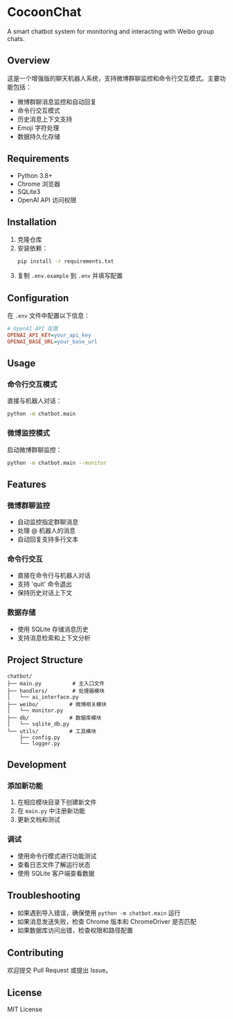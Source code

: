 # CocoonChat

A smart chatbot system for monitoring and interacting with Weibo group chats.

## Overview
这是一个增强版的聊天机器人系统，支持微博群聊监控和命令行交互模式。主要功能包括：
- 微博群聊消息监控和自动回复
- 命令行交互模式
- 历史消息上下文支持
- Emoji 字符处理
- 数据持久化存储

## Requirements
- Python 3.8+
- Chrome 浏览器
- SQLite3
- OpenAI API 访问权限

## Installation
1. 克隆仓库
2. 安装依赖：
   ```bash
   pip install -r requirements.txt
   ```
3. 复制 `.env.example` 到 `.env` 并填写配置

## Configuration
在 `.env` 文件中配置以下信息：
```ini
# OpenAI API 配置
OPENAI_API_KEY=your_api_key
OPENAI_BASE_URL=your_base_url


```

## Usage

### 命令行交互模式
直接与机器人对话：
```bash
python -m chatbot.main
```

### 微博监控模式
启动微博群聊监控：
```bash
python -m chatbot.main --monitor
```

## Features

### 微博群聊监控
- 自动监控指定群聊消息
- 处理 @ 机器人的消息
- 自动回复支持多行文本

### 命令行交互
- 直接在命令行与机器人对话
- 支持 'quit' 命令退出
- 保持历史对话上下文

### 数据存储
- 使用 SQLite 存储消息历史
- 支持消息检索和上下文分析

## Project Structure
```
chatbot/
├── main.py          # 主入口文件
├── handlers/        # 处理器模块
│   └── ai_interface.py
├── weibo/          # 微博相关模块
│   └── monitor.py
├── db/             # 数据库模块
│   └── sqlite_db.py
└── utils/          # 工具模块
    ├── config.py
    └── logger.py
```

## Development

### 添加新功能
1. 在相应模块目录下创建新文件
2. 在 `main.py` 中注册新功能
3. 更新文档和测试

### 调试
- 使用命令行模式进行功能测试
- 查看日志文件了解运行状态
- 使用 SQLite 客户端查看数据

## Troubleshooting
- 如果遇到导入错误，确保使用 `python -m chatbot.main` 运行
- 如果消息发送失败，检查 Chrome 版本和 ChromeDriver 是否匹配
- 如果数据库访问出错，检查权限和路径配置

## Contributing
欢迎提交 Pull Request 或提出 Issue。

## License
MIT License